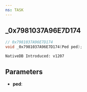 ```yaml
---
ns: TASK
---
```

## _0x7981037A96E7D174

```c
// 0x7981037A96E7D174
void _0x7981037A96E7D174(Ped ped);
```

```
NativeDB Introduced: v1207
```

## Parameters
* **ped**:
